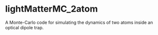 # lightMatterMC_2atom
A Monte-Carlo code for simulating the dynamics of two atoms inside an optical dipole trap.
